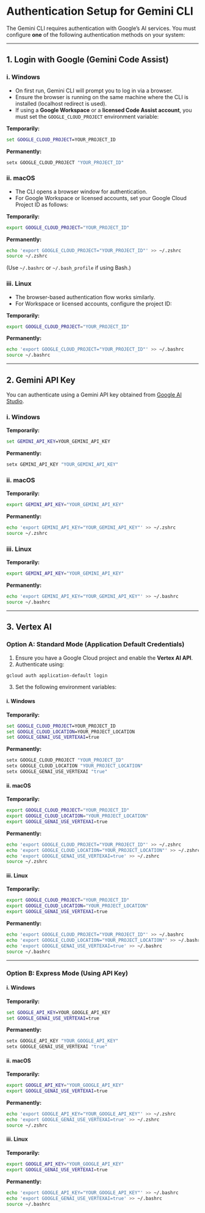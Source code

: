 
# Authentication Setup for Gemini CLI

The Gemini CLI requires authentication with Google’s AI services. You must configure **one** of the following authentication methods on your system:

---

## 1. Login with Google (Gemini Code Assist)

### i. Windows

- On first run, Gemini CLI will prompt you to log in via a browser.
- Ensure the browser is running on the same machine where the CLI is installed (localhost redirect is used).
- If using a **Google Workspace** or a **licensed Code Assist account**, you must set the `GOOGLE_CLOUD_PROJECT` environment variable:

**Temporarily:**
```cmd
set GOOGLE_CLOUD_PROJECT=YOUR_PROJECT_ID
```

**Permanently:**
```cmd
setx GOOGLE_CLOUD_PROJECT "YOUR_PROJECT_ID"
```

### ii. macOS

- The CLI opens a browser window for authentication.
- For Google Workspace or licensed accounts, set your Google Cloud Project ID as follows:

**Temporarily:**
```bash
export GOOGLE_CLOUD_PROJECT="YOUR_PROJECT_ID"
```

**Permanently:**
```bash
echo 'export GOOGLE_CLOUD_PROJECT="YOUR_PROJECT_ID"' >> ~/.zshrc
source ~/.zshrc
```

(Use `~/.bashrc` or `~/.bash_profile` if using Bash.)

### iii. Linux

- The browser-based authentication flow works similarly.
- For Workspace or licensed accounts, configure the project ID:

**Temporarily:**
```bash
export GOOGLE_CLOUD_PROJECT="YOUR_PROJECT_ID"
```

**Permanently:**
```bash
echo 'export GOOGLE_CLOUD_PROJECT="YOUR_PROJECT_ID"' >> ~/.bashrc
source ~/.bashrc
```

---

## 2. Gemini API Key

You can authenticate using a Gemini API key obtained from [Google AI Studio](https://aistudio.google.com/app/apikey).

### i. Windows

**Temporarily:**
```cmd
set GEMINI_API_KEY=YOUR_GEMINI_API_KEY
```

**Permanently:**
```cmd
setx GEMINI_API_KEY "YOUR_GEMINI_API_KEY"
```

### ii. macOS

**Temporarily:**
```bash
export GEMINI_API_KEY="YOUR_GEMINI_API_KEY"
```

**Permanently:**
```bash
echo 'export GEMINI_API_KEY="YOUR_GEMINI_API_KEY"' >> ~/.zshrc
source ~/.zshrc
```

### iii. Linux

**Temporarily:**
```bash
export GEMINI_API_KEY="YOUR_GEMINI_API_KEY"
```

**Permanently:**
```bash
echo 'export GEMINI_API_KEY="YOUR_GEMINI_API_KEY"' >> ~/.bashrc
source ~/.bashrc
```

---

## 3. Vertex AI

### Option A: Standard Mode (Application Default Credentials)

1. Ensure you have a Google Cloud project and enable the **Vertex AI API**.
2. Authenticate using:

```bash
gcloud auth application-default login
```

3. Set the following environment variables:

#### i. Windows

**Temporarily:**
```cmd
set GOOGLE_CLOUD_PROJECT=YOUR_PROJECT_ID
set GOOGLE_CLOUD_LOCATION=YOUR_PROJECT_LOCATION
set GOOGLE_GENAI_USE_VERTEXAI=true
```

**Permanently:**
```cmd
setx GOOGLE_CLOUD_PROJECT "YOUR_PROJECT_ID"
setx GOOGLE_CLOUD_LOCATION "YOUR_PROJECT_LOCATION"
setx GOOGLE_GENAI_USE_VERTEXAI "true"
```

#### ii. macOS

**Temporarily:**
```bash
export GOOGLE_CLOUD_PROJECT="YOUR_PROJECT_ID"
export GOOGLE_CLOUD_LOCATION="YOUR_PROJECT_LOCATION"
export GOOGLE_GENAI_USE_VERTEXAI=true
```

**Permanently:**
```bash
echo 'export GOOGLE_CLOUD_PROJECT="YOUR_PROJECT_ID"' >> ~/.zshrc
echo 'export GOOGLE_CLOUD_LOCATION="YOUR_PROJECT_LOCATION"' >> ~/.zshrc
echo 'export GOOGLE_GENAI_USE_VERTEXAI=true' >> ~/.zshrc
source ~/.zshrc
```

#### iii. Linux

**Temporarily:**
```bash
export GOOGLE_CLOUD_PROJECT="YOUR_PROJECT_ID"
export GOOGLE_CLOUD_LOCATION="YOUR_PROJECT_LOCATION"
export GOOGLE_GENAI_USE_VERTEXAI=true
```

**Permanently:**
```bash
echo 'export GOOGLE_CLOUD_PROJECT="YOUR_PROJECT_ID"' >> ~/.bashrc
echo 'export GOOGLE_CLOUD_LOCATION="YOUR_PROJECT_LOCATION"' >> ~/.bashrc
echo 'export GOOGLE_GENAI_USE_VERTEXAI=true' >> ~/.bashrc
source ~/.bashrc
```

---

### Option B: Express Mode (Using API Key)

#### i. Windows

**Temporarily:**
```cmd
set GOOGLE_API_KEY=YOUR_GOOGLE_API_KEY
set GOOGLE_GENAI_USE_VERTEXAI=true
```

**Permanently:**
```cmd
setx GOOGLE_API_KEY "YOUR_GOOGLE_API_KEY"
setx GOOGLE_GENAI_USE_VERTEXAI "true"
```

#### ii. macOS

**Temporarily:**
```bash
export GOOGLE_API_KEY="YOUR_GOOGLE_API_KEY"
export GOOGLE_GENAI_USE_VERTEXAI=true
```

**Permanently:**
```bash
echo 'export GOOGLE_API_KEY="YOUR_GOOGLE_API_KEY"' >> ~/.zshrc
echo 'export GOOGLE_GENAI_USE_VERTEXAI=true' >> ~/.zshrc
source ~/.zshrc
```

#### iii. Linux

**Temporarily:**
```bash
export GOOGLE_API_KEY="YOUR_GOOGLE_API_KEY"
export GOOGLE_GENAI_USE_VERTEXAI=true
```

**Permanently:**
```bash
echo 'export GOOGLE_API_KEY="YOUR_GOOGLE_API_KEY"' >> ~/.bashrc
echo 'export GOOGLE_GENAI_USE_VERTEXAI=true' >> ~/.bashrc
source ~/.bashrc
```
